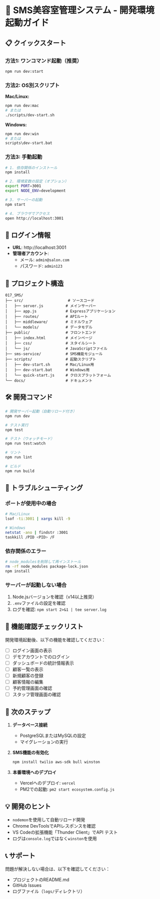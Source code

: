# 🚀 SMS美容室管理システム - 開発環境起動ガイド

## 📋 クイックスタート

### 方法1: ワンコマンド起動（推奨）
```bash
npm run dev:start
```

### 方法2: OS別スクリプト

**Mac/Linux:**
```bash
npm run dev:mac
# または
./scripts/dev-start.sh
```

**Windows:**
```bash
npm run dev:win
# または
scripts\dev-start.bat
```

### 方法3: 手動起動
```bash
# 1. 依存関係のインストール
npm install

# 2. 環境変数の設定（オプション）
export PORT=3001
export NODE_ENV=development

# 3. サーバーの起動
npm start

# 4. ブラウザでアクセス
open http://localhost:3001
```

## 🔑 ログイン情報

- **URL**: http://localhost:3001
- **管理者アカウント**:
  - メール: `admin@salon.com`
  - パスワード: `admin123`

## 📁 プロジェクト構造

```
017_SMS/
├── src/                    # ソースコード
│   ├── server.js          # メインサーバー
│   ├── app.js             # Expressアプリケーション
│   ├── routes/            # APIルート
│   ├── middleware/        # ミドルウェア
│   └── models/            # データモデル
├── public/                # フロントエンド
│   ├── index.html         # メインページ
│   ├── css/               # スタイルシート
│   └── js/                # JavaScriptファイル
├── sms-service/           # SMS機能モジュール
├── scripts/               # 起動スクリプト
│   ├── dev-start.sh       # Mac/Linux用
│   ├── dev-start.bat      # Windows用
│   └── quick-start.js     # クロスプラットフォーム
└── docs/                  # ドキュメント

```

## 🛠️ 開発コマンド

```bash
# 開発サーバー起動（自動リロード付き）
npm run dev

# テスト実行
npm test

# テスト（ウォッチモード）
npm run test:watch

# リント
npm run lint

# ビルド
npm run build
```

## 🔧 トラブルシューティング

### ポートが使用中の場合
```bash
# Mac/Linux
lsof -ti:3001 | xargs kill -9

# Windows
netstat -ano | findstr :3001
taskkill /PID <PID> /F
```

### 依存関係のエラー
```bash
# node_modulesを削除して再インストール
rm -rf node_modules package-lock.json
npm install
```

### サーバーが起動しない場合
1. Node.jsバージョンを確認（v14以上推奨）
2. `.env`ファイルの設定を確認
3. ログを確認: `npm start 2>&1 | tee server.log`

## 📱 機能確認チェックリスト

開発環境起動後、以下の機能を確認してください：

- [ ] ログイン画面の表示
- [ ] デモアカウントでのログイン
- [ ] ダッシュボードの統計情報表示
- [ ] 顧客一覧の表示
- [ ] 新規顧客の登録
- [ ] 顧客情報の編集
- [ ] 予約管理画面の確認
- [ ] スタッフ管理画面の確認

## 🚀 次のステップ

1. **データベース接続**
   - PostgreSQLまたはMySQLの設定
   - マイグレーションの実行

2. **SMS機能の有効化**
   ```bash
   npm install twilio aws-sdk bull winston
   ```

3. **本番環境へのデプロイ**
   - Vercelへのデプロイ: `vercel`
   - PM2での起動: `pm2 start ecosystem.config.js`

## 💡 開発のヒント

- `nodemon`を使用して自動リロード開発
- Chrome DevToolsでAPIレスポンスを確認
- VS Codeの拡張機能「Thunder Client」でAPI テスト
- ログは`console.log`ではなく`winston`を使用

## 📞 サポート

問題が解決しない場合は、以下を確認してください：
- プロジェクトのREADME.md
- GitHub Issues
- ログファイル（`logs/`ディレクトリ）